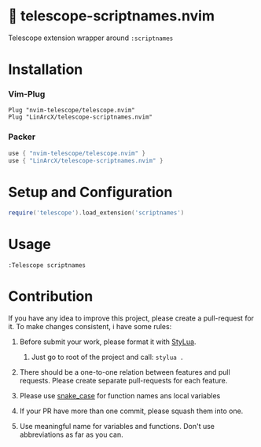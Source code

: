 # :telescope: telescope-scriptnames.nvim

Telescope extension wrapper around `:scriptnames`

# Installation

### Vim-Plug

```viml
Plug "nvim-telescope/telescope.nvim"
Plug "LinArcX/telescope-scriptnames.nvim"
```

### Packer

```lua
use { "nvim-telescope/telescope.nvim" }
use { "LinArcX/telescope-scriptnames.nvim" }
```

# Setup and Configuration

```lua
require('telescope').load_extension('scriptnames')
```

# Usage
`:Telescope scriptnames`

# Contribution
If you have any idea to improve this project, please create a pull-request for it. To make changes consistent, i have some rules:
1. Before submit your work, please format it with [StyLua](https://github.com/JohnnyMorganz/StyLua).
    1. Just go to root of the project and call: `stylua .`

2. There should be a one-to-one relation between features and pull requests. Please create separate pull-requests for each feature.
3. Please use [snake_case](https://en.wikipedia.org/wiki/Snake_case) for function names ans local variables
4. If your PR have more than one commit, please squash them into one.
5. Use meaningful name for variables and functions. Don't use abbreviations as far as you can.
